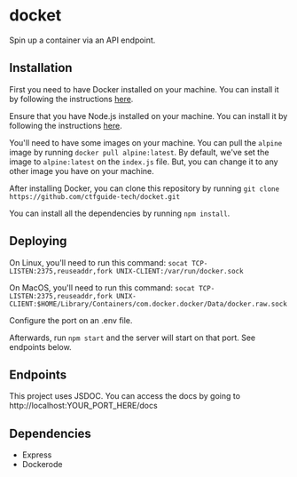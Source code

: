 # docket

Spin up a container via an API endpoint.

## Installation

First you need to have Docker installed on your machine. You can install it by following the instructions [here](https://docs.docker.com/get-docker/).

Ensure that you have Node.js installed on your machine. You can install it by following the instructions [here](https://nodejs.org/en/download/).

You'll need to have some images on your machine. You can pull the `alpine` image by running `docker pull alpine:latest`. By default, we've set the image to `alpine:latest` on the `index.js` file. But, you can change it to any other image you have on your machine.

After installing Docker, you can clone this repository by running `git clone https://github.com/ctfguide-tech/docket.git`

You can install all the dependencies by running `npm install`.

## Deploying
On Linux, you'll need to run this command:
```socat TCP-LISTEN:2375,reuseaddr,fork UNIX-CLIENT:/var/run/docker.sock```

On MacOS, you'll need to run this command: 
```socat TCP-LISTEN:2375,reuseaddr,fork UNIX-CLIENT:$HOME/Library/Containers/com.docker.docker/Data/docker.raw.sock```

Configure the port on an .env file.

Afterwards, run `npm start` and the server will start on that port. See endpoints below.

## Endpoints
This project uses JSDOC. You can access the docs by going to http://localhost:YOUR_PORT_HERE/docs


## Dependencies

- Express
- Dockerode


